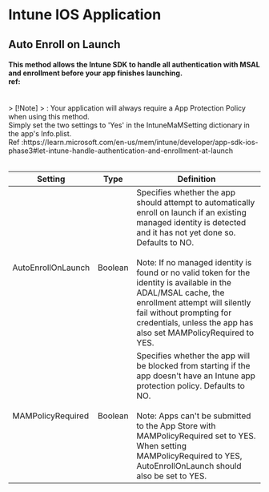 # Intune IOS Application
## Auto Enroll on Launch 
#### This method allows the Intune SDK to handle all authentication with MSAL and enrollment before your app finishes launching. <br> ref:
<br>
>  [!Note] 
>  : Your application will always require a App Protection Policy when using this method.
<br> Simply set the two settings to 'Yes' in the IntuneMaMSetting dictionary in the app's Info.plist.
<br>
Ref :https://learn.microsoft.com/en-us/mem/intune/developer/app-sdk-ios-phase3#let-intune-handle-authentication-and-enrollment-at-launch
<br>
<br>
<table aria-label="Table 3" class="table table-sm margin-top-none">
<thead>
<tr>
<th>Setting</th>
<th>Type</th>
<th>Definition</th>
</tr>
</thead>
<tbody>
<tr>
<td>AutoEnrollOnLaunch</td>
<td>Boolean</td>
<td>Specifies whether the app should attempt to automatically enroll on launch if an existing managed identity is detected and it has not yet done so. Defaults to NO. <br><br> Note: If no managed identity is found or no valid token for the identity is available in the ADAL/MSAL cache, the enrollment attempt will silently fail without prompting for credentials, unless the app has also set MAMPolicyRequired to YES.</td>
</tr>
<tr>
<td>MAMPolicyRequired</td>
<td>Boolean</td>
<td>Specifies whether the app will be blocked from starting if the app doesn't have an Intune app protection policy. Defaults to NO. <br><br> Note: Apps can't be submitted to the App Store with MAMPolicyRequired set to YES. When setting MAMPolicyRequired to YES, AutoEnrollOnLaunch should also be set to YES.</td>
</tr>
</tbody>
</table>
